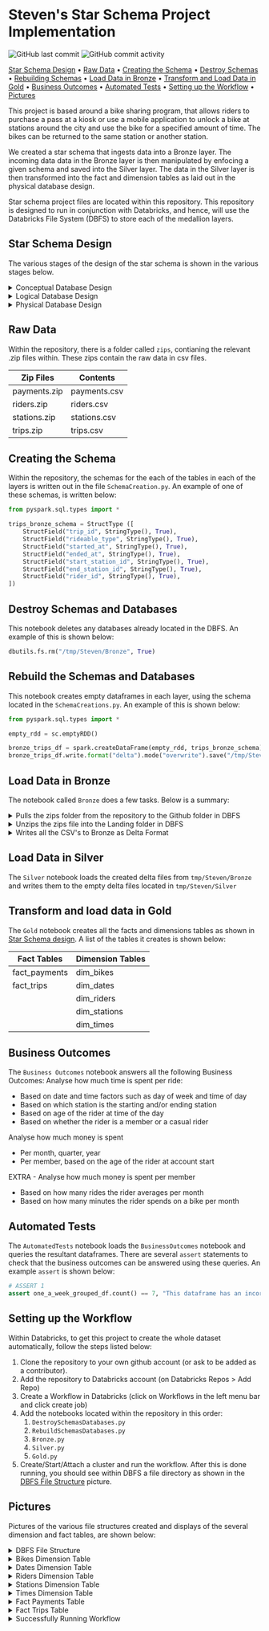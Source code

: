 # Steven's Star Schema Project Implementation
![GitHub last commit](https://img.shields.io/github/last-commit/steviedas/steven-repo)
![GitHub commit activity](https://img.shields.io/github/commit-activity/w/steviedas/steven-repo)

[Star Schema Design](#star-schema-design) •
[Raw Data](#raw-data) •
[Creating the Schema](#creating-the-schema) •
[Destroy Schemas](#destroy-schemas-and-databases) •
[Rebuilding Schemas](#rebuild-the-schemas-and-databases) •
[Load Data in Bronze](#load-data-in-bronze) •
[Transform and Load Data in Gold](#transform-and-load-data-in-gold) •
[Business Outcomes](#business-outcomes) •
[Automated Tests](#automated-tests) •
[Setting up the Workflow](#setting-up-the-workflow) •
[Pictures](#pictures)


This project is based around a bike sharing program, that allows riders to purchase a pass at a kiosk or use a mobile application to unlock a bike at stations around the city and use the bike for a specified amount of time. The bikes can be returned to the same station or another station.

We created a star schema that ingests data into a Bronze layer. The incoming data data in the Bronze layer is then manipulated by enfocing a given schema and saved into the Silver layer. The data in the Silver layer is then transformed into the fact and dimension tables as laid out in the physical database design.

Star schema project files are located within this repository. This repository is designed to run in conjunction with Databricks, and hence, will use the Databricks File System (DBFS) to store each of the medallion layers.

## Star Schema Design
The various stages of the design of the star schema is shown in the various stages below.

   <details>
   <summary>Conceptual Database Design</summary>

   ><p align="center">
   ><img src="https://raw.githubusercontent.com/steviedas/steven-repo/main/pictures/ConceptualDatabaseDesign.png"
   >  alt="Size Limit comment in pull request about bundle size changes"
   >  width="960" height="540">
   ></p>
   >
   
   </details>

   <details>
   <summary>Logical Database Design</summary>

   ><p align="center">
   ><img src="https://raw.githubusercontent.com/steviedas/steven-repo/main/pictures/LogicalDatabaseDesign.png"
   >  alt="Size Limit comment in pull request about bundle size changes"
   >  width="960" height="540"
   ></p>
   >
   
   </details>
  
   <details>
   <summary>Physical Database Design</summary>

   ><p align="center">
   ><img src="https://raw.githubusercontent.com/steviedas/steven-repo/main/pictures/PhysicalDatabaseDesign.png"
   >  alt="Size Limit comment in pull request about bundle size changes"
   >  width="960" height="540"
   ></p>
   >
   
   </details>

## Raw Data
Within the repository, there is a folder called `zips`, contianing the relevant .zip files within. These zips contain the raw data in csv files.

Zip Files     | Contents
------------- | -------------
payments.zip  | payments.csv
riders.zip    | riders.csv
stations.zip  | stations.csv
trips.zip     | trips.csv

## Creating the Schema
Within the repository, the schemas for the each of the tables in each of the layers is written out in the file `SchemaCreation.py`.
An example of one of these schemas, is written below:

```python
from pyspark.sql.types import *

trips_bronze_schema = StructType ([
    StructField("trip_id", StringType(), True),
    StructField("rideable_type", StringType(), True),
    StructField("started_at", StringType(), True),
    StructField("ended_at", StringType(), True),
    StructField("start_station_id", StringType(), True),
    StructField("end_station_id", StringType(), True),
    StructField("rider_id", StringType(), True),
])
```

## Destroy Schemas and Databases
This notebook deletes any databases already located in the DBFS. An example of this is shown below:

```python
dbutils.fs.rm("/tmp/Steven/Bronze", True)
```

## Rebuild the Schemas and Databases
This notebook creates empty dataframes in each layer, using the schema located in the `SchemaCreations.py`. An example of this is shown below:

```python
from pyspark.sql.types import *

empty_rdd = sc.emptyRDD()

bronze_trips_df = spark.createDataFrame(empty_rdd, trips_bronze_schema)
bronze_trips_df.write.format("delta").mode("overwrite").save("/tmp/Steven/Bronze/trips")
```

## Load Data in Bronze
The notebook called `Bronze` does a few tasks. Below is a summary:
 <details>
   <summary>Pulls the zips folder from the repository to the Github folder in DBFS</summary>
   
   >```python
   >!wget "https://github.com/steviedas/steven-repo/raw/main/zips/payments.zip" -P "/dbfs/tmp/Steven/Github/"
   >```  
   
   </details>

<details>
   <summary>Unzips the zips file into the Landing folder in DBFS</summary>
   
   >```python
   >import subprocess
   >import glob
   >zip_files = glob.glob("/dbfs/tmp/Steven/Github/*.zip")
   >for zip_file in zip_files:
   >    extract_to_dir = "/dbfs/tmp/Steven/Landing"
   >    subprocess.call(["unzip", "-d", extract_to_dir, zip_file])
   >```  
   
   </details>

<details>
   <summary>Writes all the CSV's to Bronze as Delta Format</summary>
   
   >```python
   >bronze_trips_df = spark.read.format('csv').load("/tmp/Steven/Landing/trips.csv", schema = trips_bronze_schema)
   >bronze_trips_df.write.format("delta").mode("overwrite").save("/tmp/Steven/Bronze/trips")
   >```  
   
   </details>

## Load Data in Silver
The `Silver` notebook loads the created delta files from `tmp/Steven/Bronze` and writes them to the empty delta files located in `tmp/Steven/Silver`

## Transform and load data in Gold
The `Gold` notebook creates all the facts and dimensions tables as shown in [Star Schema design](#star-schema-design). A list of the tables it creates is shown below:


|Fact Tables   | Dimension Tables |
|------------- | -----------------|
|fact_payments | dim_bikes        |
|fact_trips    | dim_dates        |
|              | dim_riders       |
|              | dim_stations     |
|              | dim_times        |

## Business Outcomes
The `Business Outcomes` notebook answers all the following Business Outcomes:
Analyse how much time is spent per ride:
* Based on date and time factors such as day of week and time of day
* Based on which station is the starting and/or ending station
* Based on age of the rider at time of the day
* Based on whether the rider is a member or a casual rider

Analyse how much money is spent
* Per month, quarter,  year
* Per member, based on the age of the rider at account start

EXTRA - Analyse how much money is spent per member
* Based on how many rides the rider averages per month
* Based on how many minutes the rider spends on a bike per month 

## Automated Tests
The `AutomatedTests` notebook loads the `BusinessOutcomes` notebook and queries the resultant dataframes. There are several `assert` statements to check that the business outcomes can be answered using these queries. An example `assert` is shown below:

```python
# ASSERT 1
assert one_a_week_grouped_df.count() == 7, "This dataframe has an incorrect number of rows"
```

## Setting up the Workflow
Within Databricks, to get this project to create the whole dataset automatically, follow the steps listed below:
1. Clone the repository to your own github account (or ask to be added as a contributor).
2. Add the repository to Databricks account (on Databricks Repos > Add Repo)
3. Create a Workflow in Databricks (click on Workflows in the left menu bar and click create job)
4. Add the notebooks located within the repository in this order: 
   1. `DestroySchemasDatabases.py`
   2. `RebuildSchemasDatabases.py`
   3. `Bronze.py`
   4. `Silver.py`
   5. `Gold.py`
5. Create/Start/Attach a cluster and run the workflow. After this is done running, you should see within DBFS a file directory as shown in the [DBFS File Structure](#pictures) picture.

## Pictures
Pictures of the various file structures created and displays of the several dimension and fact tables, are shown below:

   <details>
   <summary>DBFS File Structure</summary>

   ><p align="center">
   ><img src="https://github.com/steviedas/steven-repo/raw/main/pictures/DeltaTables.png"
   >  alt="Size Limit comment in pull request about bundle size changes"
   ></p>
   >
   
   </details>

   <details>
   <summary>Bikes Dimension Table</summary>

   ><p align="center">
   ><img src="https://github.com/steviedas/steven-repo/raw/main/pictures/dim_bikes.png"
   >  alt="Size Limit comment in pull request about bundle size changes"
   ></p>
   >
   
   </details>
  
   <details>
   <summary>Dates Dimension Table</summary>

   ><p align="center">
   ><img src="https://github.com/steviedas/steven-repo/raw/main/pictures/dim_dates.png"
   >  alt="Size Limit comment in pull request about bundle size changes"
   ></p>
   >
   
   </details>
   
   <details>
      
   <summary>Riders Dimension Table</summary>

   ><p align="center">
   ><img src="https://github.com/steviedas/steven-repo/raw/main/pictures/dim_riders.png"
   >  alt="Size Limit comment in pull request about bundle size changes"
   ></p>
   >
   
   </details>
   
   <details>
      
   <summary>Stations Dimension Table</summary>

   ><p align="center">
   ><img src="https://github.com/steviedas/steven-repo/raw/main/pictures/dim_stations.png"
   >  alt="Size Limit comment in pull request about bundle size changes"
   ></p>
   >
   
   </details>
   
   <details>
      
   <summary>Times Dimension Table</summary>

   ><p align="center">
   ><img src="https://github.com/steviedas/steven-repo/raw/main/pictures/dim_times.png"
   >  alt="Size Limit comment in pull request about bundle size changes"
   ></p>
   >
   
   </details>
   
   <details>
      
   <summary>Fact Payments Table</summary>

   ><p align="center">
   ><img src="https://github.com/steviedas/steven-repo/raw/main/pictures/fact_payments.png"
   >  alt="Size Limit comment in pull request about bundle size changes"
   ></p>
   >
   
   </details>
   
   <details>
      
   <summary>Fact Trips Table</summary>

   ><p align="center">
   ><img src="https://github.com/steviedas/steven-repo/raw/main/pictures/fact_trips.png"
   >  alt="Size Limit comment in pull request about bundle size changes"
   ></p>
   >
   
   </details>
   
   <details>
      
   <summary>Successfully Running Workflow</summary>

   ><p align="center">
   ><img src="https://github.com/steviedas/steven-repo/raw/main/pictures/StevenWorkFlowFinal1.png"
   >  alt="Size Limit comment in pull request about bundle size changes"
   ></p>

   ><p align="center">
   ><img src="https://github.com/steviedas/steven-repo/raw/main/pictures/StevenWorkFlowFinal2.png"
   >  alt="Size Limit comment in pull request about bundle size changes"
   ></p>
      
   </details>
